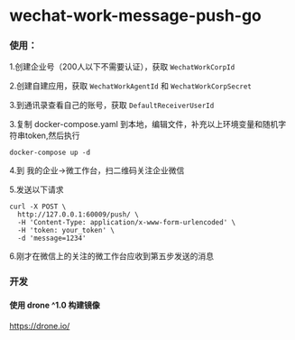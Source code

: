# wechat-work-message-push-go



### 使用：
1.创建企业号（200人以下不需要认证），获取 `WechatWorkCorpId`

2.创建自建应用，获取 `WechatWorkAgentId` 和 `WechatWorkCorpSecret`

3.到通讯录查看自己的账号，获取 `DefaultReceiverUserId`

3.复制 docker-compose.yaml 到本地，编辑文件，补充以上环境变量和随机字符串token,然后执行
```$xslt
docker-compose up -d
```

4.到 我的企业->微工作台，扫二维码关注企业微信

5.发送以下请求
```shell
curl -X POST \
  http://127.0.0.1:60009/push/ \
  -H 'Content-Type: application/x-www-form-urlencoded' \
  -H 'token: your_token' \
  -d 'message=1234'
```

6.刚才在微信上的关注的微工作台应收到第五步发送的消息

### 开发

#### 使用 drone ^1.0 构建镜像

https://drone.io/